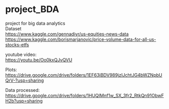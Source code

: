 # project_BDA
project for big data analytics  
Dataset  
https://www.kaggle.com/gennadiyr/us-equities-news-data  
https://www.kaggle.com/borismarjanovic/price-volume-data-for-all-us-stocks-etfs  

youtube video:  
https://youtu.be/Oo0kxQJvQVU  

Plots:
https://drive.google.com/drive/folders/1EF63jBDV989jzIJchtJG4bWZNpbUQrV-?usp=sharing  

Data processed:  
https://drive.google.com/drive/folders/1HUQIMnf1w_SX_3fr2_RtkQn91ObwFH2b?usp=sharing   
